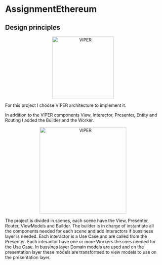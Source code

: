 # AssignmentEthereum

## Design principles

<p align="center">
    <img src="https://www.objc.io/images/issue-13/2014-06-07-viper-intro-0a53d9f8.jpg" alt="VIPER" height="200px">
</p>

For this project I choose VIPER architecture to implement it.

In addition to the VIPER components View, Interactor, Presenter, Entity and Routing I added the Builder and the Worker.
<p align="center">
    <img src="https://www.objc.io/images/issue-13/2014-06-07-viper-wireframe-76305b6d.png" alt="VIPER" height="280px">
</p>

The project is divided in scenes, each scene have the View, Presenter, Router, ViewModels and Builder. The builder is in charge of instantiate all the components needed for each scene and add Interactors if bussiness layer is needed.
Each interactor is a Use Case and are called from the Presenter. Each interactor have one or more Workers the ones needed for the Use Case. In bussines layer Domain models are used and on the presentation layer these models are transformed to view models to use on the presentation layer.
